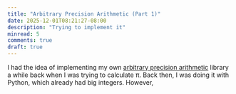 ```yaml
---
title: "Arbitrary Precision Arithmetic (Part 1)"
date: 2025-12-01T08:21:27-08:00
description: "Trying to implement it"
minread: 5
comments: true
draft: true
---
```


I had the idea of implementing my own [arbitrary precision arithmetic](https://en.wikipedia.org/wiki/Arbitrary-precision_arithmetic) library a while back when I was trying to calculate π. Back then, I was doing it with Python, which already had big integers. However, 